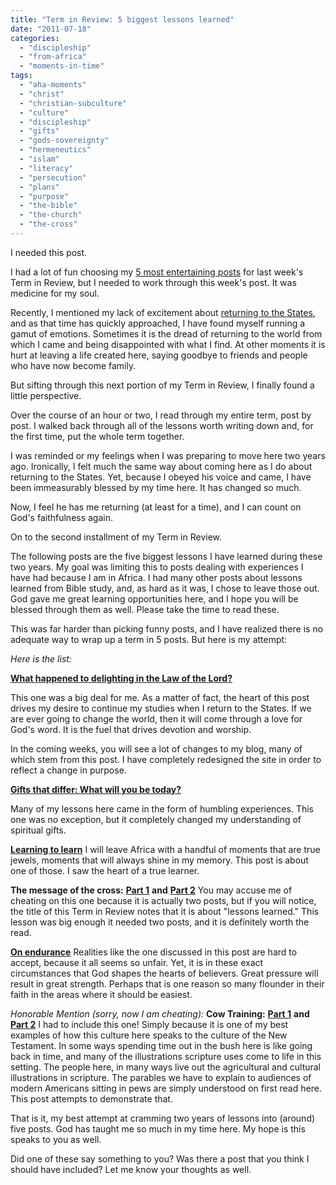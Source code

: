 ```yaml
---
title: "Term in Review: 5 biggest lessons learned"
date: "2011-07-18"
categories: 
  - "discipleship"
  - "from-africa"
  - "moments-in-time"
tags: 
  - "aha-moments"
  - "christ"
  - "christian-subculture"
  - "culture"
  - "discipleship"
  - "gifts"
  - "gods-sovereignty"
  - "hermeneutics"
  - "islam"
  - "literacy"
  - "persecution"
  - "plans"
  - "purpose"
  - "the-bible"
  - "the-church"
  - "the-cross"
---
```


I needed this post.

I had a lot of fun choosing my [5 most entertaining posts](http://keelancook.blogspot.com/2011/07/term-in-review-5-most-entertaining.html) for last week's Term in Review, but I needed to work through this week's post. It was medicine for my soul.

Recently, I mentioned my lack of excitement about [returning to the States](http://keelancook.blogspot.com/2011/07/some-more-thoughts-on-independence.html), and as that time has quickly approached, I have found myself running a gamut of emotions. Sometimes it is the dread of returning to the world from which I came and being disappointed with what I find. At other moments it is hurt at leaving a life created here, saying goodbye to friends and people who have now become family.

But sifting through this next portion of my Term in Review, I finally found a little perspective.

Over the course of an hour or two, I read through my entire term, post by post. I walked back through all of the lessons worth writing down and, for the first time, put the whole term together.

I was reminded or my feelings when I was preparing to move here two years ago. Ironically, I felt much the same way about coming here as I do about returning to the States. Yet, because I obeyed his voice and came, I have been immeasurably blessed by my time here. It has changed so much.

Now, I feel he has me returning (at least for a time), and I can count on God's faithfulness again.

On to the second installment of my Term in Review.

The following posts are the five biggest lessons I have learned during these two years. My goal was limiting this to posts dealing with experiences I have had because I am in Africa. I had many other posts about lessons learned from Bible study, and, as hard as it was, I chose to leave those out. God gave me great learning opportunities here, and I hope you will be blessed through them as well. Please take the time to read these.

This was far harder than picking funny posts, and I have realized there is no adequate way to wrap up a term in 5 posts. But here is my attempt:

_Here is the list:_

[**What happened to delighting in the Law of the Lord?**](http://keelancook.blogspot.com/2010/06/what-happened-to-delighting-in-law-of.html)

This one was a big deal for me. As a matter of fact, the heart of this post drives my desire to continue my studies when I return to the States. If we are ever going to change the world, then it will come through a love for God's word. It is the fuel that drives devotion and worship.

In the coming weeks, you will see a lot of changes to my blog, many of which stem from this post. I have completely redesigned the site in order to reflect a change in purpose.

[**Gifts that differ: What will you be today?**](http://keelancook.blogspot.com/2010/10/gifts-that-differ-what-will-you-be.html)

Many of my lessons here came in the form of humbling experiences. This one was no exception, but it completely changed my understanding of spiritual gifts.

[**Learning to learn**](http://keelancook.blogspot.com/2011/02/learning-to-learn.html) I will leave Africa with a handful of moments that are true jewels, moments that will always shine in my memory. This post is about one of those. I saw the heart of a true learner.

**The message of the cross:** [**Part 1**](http://keelancook.blogspot.com/2011/04/message-of-cross-part-1.html) **and** [**Part 2**](http://keelancook.blogspot.com/2011/04/message-of-cross-part-2.html) You may accuse me of cheating on this one because it is actually two posts, but if you will notice, the title of this Term in Review notes that it is about "lessons learned." This lesson was big enough it needed two posts, and it is definitely worth the read.

[**On endurance**](http://keelancook.blogspot.com/2011/04/on-endurance.html) Realities like the one discussed in this post are hard to accept, because it all seems so unfair. Yet, it is in these exact circumstances that God shapes the hearts of believers. Great pressure will result in great strength. Perhaps that is one reason so many flounder in their faith in the areas where it should be easiest.

_Honorable Mention (sorry, now I am cheating):_ **Cow Training:** [**Part 1**](http://keelancook.blogspot.com/2011/04/cow-training-part-1.html) **and** [**Part 2**](http://keelancook.blogspot.com/2011/04/cow-training-part-2.html) I had to include this one! Simply because it is one of my best examples of how this culture here speaks to the culture of the New Testament. In some ways spending time out in the bush here is like going back in time, and many of the illustrations scripture uses come to life in this setting. The people here, in many ways live out the agricultural and cultural illustrations in scripture. The parables we have to explain to audiences of modern Americans sitting in pews are simply understood on first read here. This post attempts to demonstrate that.

That is it, my best attempt at cramming two years of lessons into (around) five posts. God has taught me so much in my time here. My hope is this speaks to you as well.

Did one of these say something to you? Was there a post that you think I should have included? Let me know your thoughts as well.
